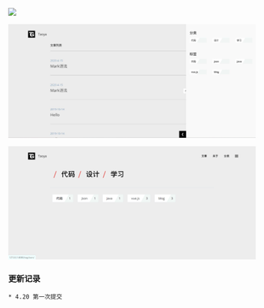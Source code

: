 ![](http://alicdn.itaolaity.com/img/20200420120115.png)

![](ScreenShort/2.png)

![](ScreenShort/3.png)



### 更新记录

```shell
* 4.20 第一次提交
```

